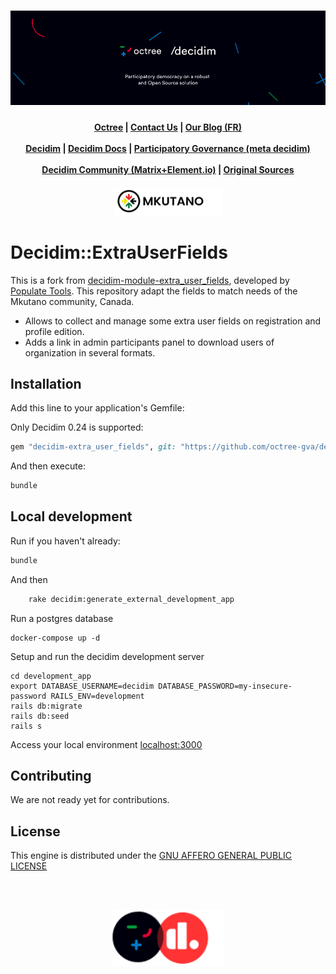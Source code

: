 <h1 align="center"><img src="https://github.com/octree-gva/meta/blob/main/decidim/static/header.png?raw=true" alt="Decidim - Octree Participatory democracy on a robust and open source solution"></h1>
<h4 align="center">
    <a href="https://www.octree.ch">Octree</a> |
    <a href="https://octree.ch/en/contact-us/">Contact Us</a> |
    <a href="https://blog.octree.ch">Our Blog (FR)</a><br/><br/>
    <a href="https://decidim.org">Decidim</a> |
    <a href="https://docs.decidim.org/en/">Decidim Docs</a> |
    <a href="https://meta.decidim.org">Participatory Governance (meta decidim)</a><br/><br/>
    <a href="https://matrix.to/#/+decidim:matrix.org">Decidim Community (Matrix+Element.io)</a> |
    <a href="https://github.com/PopulateTools/decidim-module-extra_user_fields">Original Sources</a>
</h4>
<p align="center">
<a href="https://mkutano.community"><img src="https://github.com/octree-gva/decidim-module-mkutano_custom_registration_flow/blob/main/mkutano-logo.png?raw=true" alt="MKUTANO is a participatory platform where black canadians can effectively & democratically organize at scale" /></a>
</p>

# Decidim::ExtraUserFields

This is a fork from [decidim-module-extra_user_fields](https://github.com/PopulateTools/decidim-module-extra_user_fields), developed by [Populate Tools](http://populate.tools). This repository adapt the fields to match needs of the Mkutano community, Canada.


* Allows to collect and manage some extra user fields on registration and profile edition.
* Adds a link in admin participants panel to download users of organization in several formats.

## Installation

Add this line to your application's Gemfile:

Only Decidim 0.24 is supported:
```ruby
gem "decidim-extra_user_fields", git: "https://github.com/octree-gva/decidim-module-mkutano-extra_user_fields", branch: "release/0.24-stable"
```

And then execute:

```bash
bundle
```
## Local development
Run if you haven't already:
```bash
bundle
```

And then
```bash
    rake decidim:generate_external_development_app
```

Run a postgres database
```
docker-compose up -d
```

Setup and run the decidim development server
```
cd development_app
export DATABASE_USERNAME=decidim DATABASE_PASSWORD=my-insecure-password RAILS_ENV=development
rails db:migrate
rails db:seed
rails s
```
Access your local environment [localhost:3000](http://localhost:3000)

## Contributing

We are not ready yet for contributions.

## License

This engine is distributed under the [GNU AFFERO GENERAL PUBLIC LICENSE](LICENSE.md)

<br /><br />
<p align="center">
    <img src="https://raw.githubusercontent.com/octree-gva/meta/main/decidim/static/octree_and_decidim.png" height="90" alt="Decidim Installation by Octree" />
</p>